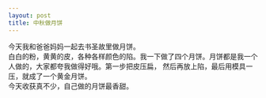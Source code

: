 ```yaml
---
layout: post
title: 中秋做月饼
---
```



今天我和爸爸妈妈一起去书圣故里做月饼。  
白白的粉，黄黄的皮，各种各样颜色的陷。我一下做了四个月饼。月饼都是我一个人做的，大家都夸我做得好哦。第一步把皮压扁， 然后再放上陷，最后用模具一压，就成了一个黄金月饼。  
今天收获真不少，自己做的月饼最香甜。  

